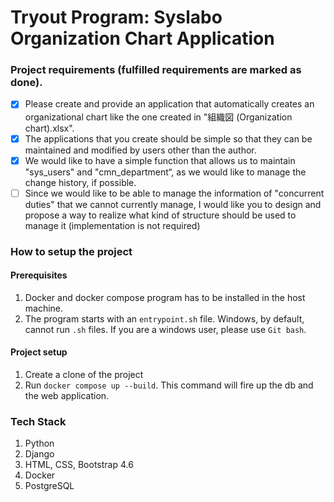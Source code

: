 # Tryout Program: Syslabo Organization Chart Application

### Project requirements (fulfilled requirements are marked as done).
- [x] Please create and provide an application that automatically creates an organizational chart like the one created in "組織図
(Organization chart).xlsx".
- [x] The applications that you create should be simple so that they can be maintained and modified by users other than the
author.
- [x] We would like to have a simple function that allows us to maintain "sys_users" and "cmn_department“, as we would like to
manage the change history, if possible.
- [ ] Since we would like to be able to manage the information of "concurrent duties" that we cannot currently manage, I would
like you to design and propose a way to realize what kind of structure should be used to manage it (implementation is not
required)

### How to setup the project

#### Prerequisites
1. Docker and docker compose program has to be installed in the host machine.
2. The program starts with an `entrypoint.sh` file. Windows, by default, cannot run `.sh` files. If you are a windows user, please use `Git bash`.

#### Project setup
1. Create a clone of the project
2. Run `docker compose up --build`. This command will fire up the db and the web application.

### Tech Stack
1. Python
2. Django
3. HTML, CSS, Bootstrap 4.6
4. Docker
5. PostgreSQL